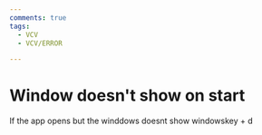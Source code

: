 ```yaml
---
comments: true
tags:
  - VCV
  - VCV/ERROR

---
```

# Window doesn't show on start
If the app opens but the winddows doesnt show
windowskey + d
